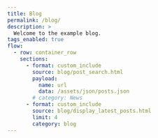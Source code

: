 ```yaml
---
title: Blog
permalink: /blog/
description: >
  Welcome to the example blog.
tags_enabled: true
flow:
  - row: container_row
    sections:
      - format: custom_include
        source: blog/post_search.html
        payload:
          name: url
          data: /assets/json/posts.json
        # category: News
      - format: custom_include
        source: blog/display_latest_posts.html
        limit: 4
        category: blog
---
```

